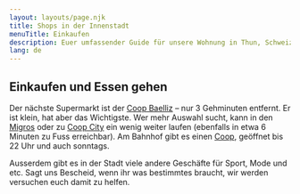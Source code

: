 ```yaml
---
layout: layouts/page.njk
title: Shops in der Innenstadt
menuTitle: Einkaufen
description: Euer umfassender Guide für unsere Wohnung in Thun, Schweiz
lang: de
---
```


## Einkaufen und Essen gehen

Der nächste Supermarkt ist der [Coop Baelliz](https://www.coop.ch/de/unternehmen/standorte-und-oeffnungszeiten/detail.html/5378/coop-supermarkt-thun-baelliz.html) – nur 3 Gehminuten entfernt. Er ist klein, hat aber das Wichtigste. Wer mehr Auswahl sucht, kann in den [Migros](https://filialen.migros.ch/de/migros-supermarkt-thun-baelliz) oder zu [Coop City](https://www.coop.ch/de/unternehmen/standorte-und-oeffnungszeiten/detail.html/2193/coop-city-city-thun-kyburg.html) ein wenig weiter laufen (ebenfalls in etwa 6 Minuten zu Fuss erreichbar). Am Bahnhof gibt es einen [Coop](https://filialen.migros.ch/de/migros-supermarkt-thun-baelliz), geöffnet bis 22 Uhr und auch sonntags.

Ausserdem gibt es in der Stadt viele andere Geschäfte für Sport, Mode und etc. Sagt uns Bescheid, wenn ihr was bestimmtes braucht, wir werden versuchen euch damit zu helfen.